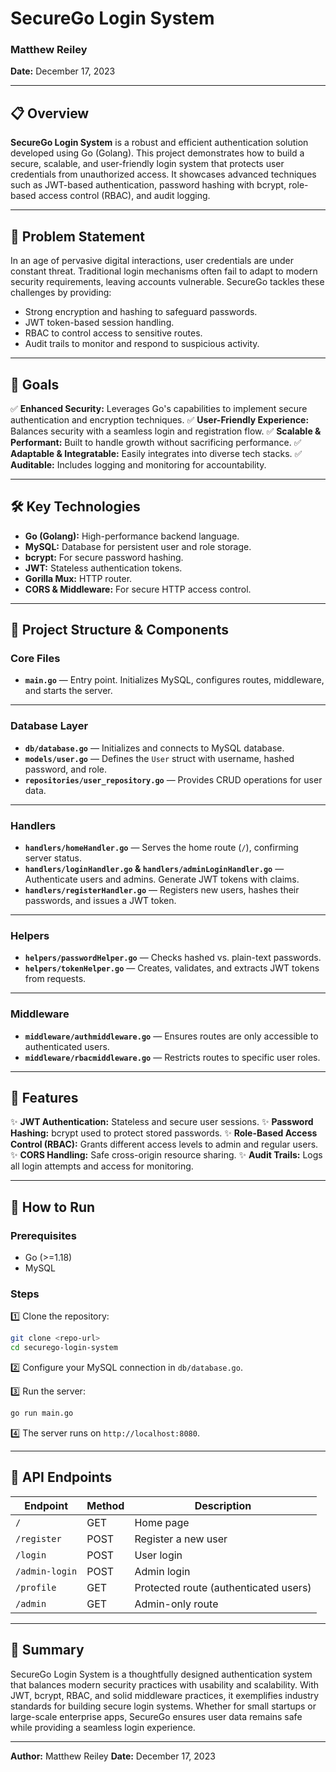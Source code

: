 # SecureGo Login System

### Matthew Reiley

**Date:** December 17, 2023

---

## 📋 Overview

**SecureGo Login System** is a robust and efficient authentication solution developed using Go (Golang). This project demonstrates how to build a secure, scalable, and user-friendly login system that protects user credentials from unauthorized access. It showcases advanced techniques such as JWT-based authentication, password hashing with bcrypt, role-based access control (RBAC), and audit logging.

---

## 🚩 Problem Statement

In an age of pervasive digital interactions, user credentials are under constant threat. Traditional login mechanisms often fail to adapt to modern security requirements, leaving accounts vulnerable. SecureGo tackles these challenges by providing:

* Strong encryption and hashing to safeguard passwords.
* JWT token-based session handling.
* RBAC to control access to sensitive routes.
* Audit trails to monitor and respond to suspicious activity.

---

## 🎯 Goals

✅ **Enhanced Security:** Leverages Go's capabilities to implement secure authentication and encryption techniques.
✅ **User-Friendly Experience:** Balances security with a seamless login and registration flow.
✅ **Scalable & Performant:** Built to handle growth without sacrificing performance.
✅ **Adaptable & Integratable:** Easily integrates into diverse tech stacks.
✅ **Auditable:** Includes logging and monitoring for accountability.

---

## 🛠️ Key Technologies

* **Go (Golang):** High-performance backend language.
* **MySQL:** Database for persistent user and role storage.
* **bcrypt:** For secure password hashing.
* **JWT:** Stateless authentication tokens.
* **Gorilla Mux:** HTTP router.
* **CORS & Middleware:** For secure HTTP access control.

---

## 📝 Project Structure & Components

### Core Files

* **`main.go`** — Entry point. Initializes MySQL, configures routes, middleware, and starts the server.

---

### Database Layer

* **`db/database.go`** — Initializes and connects to MySQL database.
* **`models/user.go`** — Defines the `User` struct with username, hashed password, and role.
* **`repositories/user_repository.go`** — Provides CRUD operations for user data.

---

### Handlers

* **`handlers/homeHandler.go`** — Serves the home route (`/`), confirming server status.
* **`handlers/loginHandler.go` & `handlers/adminLoginHandler.go`** — Authenticate users and admins. Generate JWT tokens with claims.
* **`handlers/registerHandler.go`** — Registers new users, hashes their passwords, and issues a JWT token.

---

### Helpers

* **`helpers/passwordHelper.go`** — Checks hashed vs. plain-text passwords.
* **`helpers/tokenHelper.go`** — Creates, validates, and extracts JWT tokens from requests.

---

### Middleware

* **`middleware/authmiddleware.go`** — Ensures routes are only accessible to authenticated users.
* **`middleware/rbacmiddleware.go`** — Restricts routes to specific user roles.

---

## 🔄 Features

✨ **JWT Authentication:** Stateless and secure user sessions.
✨ **Password Hashing:** bcrypt used to protect stored passwords.
✨ **Role-Based Access Control (RBAC):** Grants different access levels to admin and regular users.
✨ **CORS Handling:** Safe cross-origin resource sharing.
✨ **Audit Trails:** Logs all login attempts and access for monitoring.

---

## 🚀 How to Run

### Prerequisites

* Go (>=1.18)
* MySQL

### Steps

1️⃣ Clone the repository:

```bash
git clone <repo-url>
cd securego-login-system
```

2️⃣ Configure your MySQL connection in `db/database.go`.

3️⃣ Run the server:

```bash
go run main.go
```

4️⃣ The server runs on `http://localhost:8080`.

---

## 🔗 API Endpoints

| Endpoint       | Method | Description                           |
| -------------- | ------ | ------------------------------------- |
| `/`            | GET    | Home page                             |
| `/register`    | POST   | Register a new user                   |
| `/login`       | POST   | User login                            |
| `/admin-login` | POST   | Admin login                           |
| `/profile`     | GET    | Protected route (authenticated users) |
| `/admin`       | GET    | Admin-only route                      |

---

## 📄 Summary

SecureGo Login System is a thoughtfully designed authentication system that balances modern security practices with usability and scalability. With JWT, bcrypt, RBAC, and solid middleware practices, it exemplifies industry standards for building secure login systems. Whether for small startups or large-scale enterprise apps, SecureGo ensures user data remains safe while providing a seamless login experience.

---

**Author:** Matthew Reiley
**Date:** December 17, 2023
